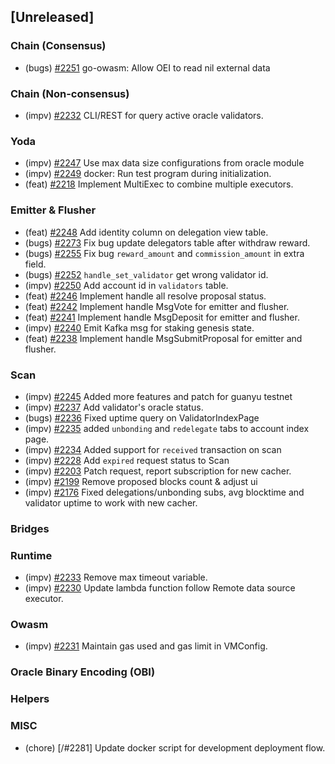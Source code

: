 <!--
(feat): New feature
(impv): Improvement / Enhancement
(docs): Documentation
(bugs): Bug fixes
(chore): Chore/cleanup work
-->

## [Unreleased]

### Chain (Consensus)

- (bugs) [\#2251](https://github.com/bandprotocol/bandchain/pull/2251) go-owasm: Allow OEI to read nil external data

### Chain (Non-consensus)

- (impv) [\#2232](https://github.com/bandprotocol/bandchain/pull/2218) CLI/REST for query active oracle validators.

### Yoda

- (impv) [\#2247](https://github.com/bandprotocol/bandchain/pull/2247) Use max data size configurations from oracle module
- (impv) [\#2249](https://github.com/bandprotocol/bandchain/pull/2249) docker: Run test program during initialization.
- (feat) [\#2218](https://github.com/bandprotocol/bandchain/pull/2218) Implement MultiExec to combine multiple executors.

### Emitter & Flusher

- (feat) [\#2248](https://github.com/bandprotocol/bandchain/pull/2248) Add identity column on delegation view table.
- (bugs) [\#2273](https://github.com/bandprotocol/bandchain/pull/2273) Fix bug update delegators table after withdraw reward.
- (bugs) [\#2255](https://github.com/bandprotocol/bandchain/pull/2255) Fix bug `reward_amount` and `commission_amount` in extra field.
- (bugs) [\#2252](https://github.com/bandprotocol/bandchain/pull/2252) `handle_set_validator` get wrong validator id.
- (impv) [\#2250](https://github.com/bandprotocol/bandchain/pull/2250) Add account id in `validators` table.
- (feat) [\#2246](https://github.com/bandprotocol/bandchain/pull/2246) Implement handle all resolve proposal status.
- (feat) [\#2242](https://github.com/bandprotocol/bandchain/pull/2242) Implement handle MsgVote for emitter and flusher.
- (feat) [\#2241](https://github.com/bandprotocol/bandchain/pull/2241) Implement handle MsgDeposit for emitter and flusher.
- (impv) [\#2240](https://github.com/bandprotocol/bandchain/pull/2240) Emit Kafka msg for staking genesis state.
- (feat) [\#2238](https://github.com/bandprotocol/bandchain/pull/2238) Implement handle MsgSubmitProposal for emitter and flusher.

### Scan

- (impv) [\#2245](https://github.com/bandprotocol/bandchain/pull/2245) Added more features and patch for guanyu testnet
- (impv) [\#2237](https://github.com/bandprotocol/bandchain/pull/2237/files) Add validator's oracle status.
- (bugs) [\#2236](https://github.com/bandprotocol/bandchain/pull/2236) Fixed uptime query on ValidatorIndexPage
- (impv) [\#2235](https://github.com/bandprotocol/bandchain/pull/2235) added `unbonding` and `redelegate` tabs to account index page.
- (impv) [\#2234](https://github.com/bandprotocol/bandchain/pull/2234) Added support for `received` transaction on scan
- (impv) [\#2228](https://github.com/bandprotocol/bandchain/pull/2228) Add `expired` request status to Scan
- (impv) [\#2203](https://github.com/bandprotocol/bandchain/pull/2203/files) Patch request, report subscription for new cacher.
- (impv) [\#2199](https://github.com/bandprotocol/bandchain/pull/2199) Remove proposed blocks count & adjust ui
- (impv) [\#2176](https://github.com/bandprotocol/bandchain/pull/2176/files) Fixed delegations/unbonding subs, avg blocktime and validator uptime to work with new cacher.

### Bridges

### Runtime

- (impv) [\#2233](https://github.com/bandprotocol/bandchain/pull/2233) Remove max timeout variable.
- (impv) [\#2230](https://github.com/bandprotocol/bandchain/pull/2230) Update lambda function follow Remote data source executor.

### Owasm

- (impv) [\#2231](https://github.com/bandprotocol/bandchain/pull/2231) Maintain gas used and gas limit in VMConfig.

### Oracle Binary Encoding (OBI)

### Helpers

### MISC

- (chore) [/#2281] Update docker script for development deployment flow.
